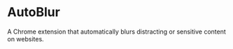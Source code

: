 # AutoBlur
A Chrome extension that automatically blurs distracting or sensitive content on websites.
